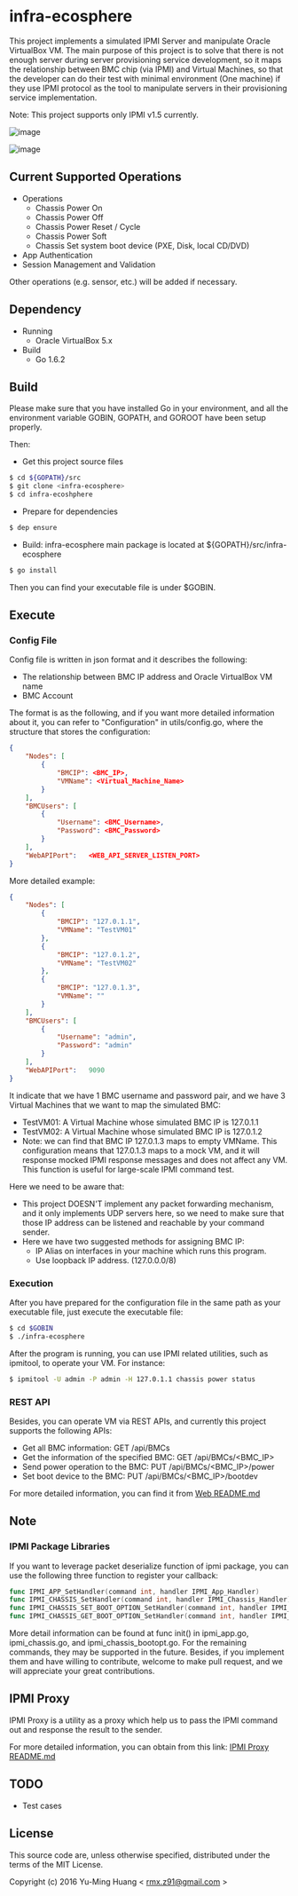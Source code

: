 # infra-ecosphere
This project implements a simulated IPMI Server and manipulate Oracle VirtualBox VM. The main purpose of this project is to solve that there is not enough server during server provisioning service development, so it maps the relationship between BMC chip (via IPMI) and Virtual Machines, so that the developer can do their test with minimal environment (One machine) if they use IPMI protocol as the tool to manipulate servers in their provisioning service implementation.
 
Note: This project supports only IPMI v1.5 currently.

![image](https://raw.githubusercontent.com/rmxymh/sandbox/master/documents/infra-ecosphere/screenshot.png)

![image](https://raw.githubusercontent.com/rmxymh/sandbox/master/documents/infra-ecosphere/maas_with_infra-ecosphere_screenshot.png)


## Current Supported Operations

* Operations
    * Chassis Power On
    * Chassis Power Off
    * Chassis Power Reset / Cycle
    * Chassis Power Soft
    * Chassis Set system boot device (PXE, Disk, local CD/DVD)
* App Authentication
* Session Management and Validation

Other operations (e.g. sensor, etc.) will be added if necessary.

## Dependency
* Running
    * Oracle VirtualBox 5.x
* Build
    * Go 1.6.2
    
## Build
Please make sure that you have installed Go in your environment, and all the environment variable GOBIN, GOPATH, and GOROOT have been setup properly.

Then:

* Get this project source files

```sh
$ cd ${GOPATH}/src
$ git clone <infra-ecosphere>
$ cd infra-ecoshphere
```

* Prepare for dependencies

```sh
$ dep ensure
```

* Build: infra-ecosphere main package is located at ${GOPATH}/src/infra-ecosphere 

```sh
$ go install
```

Then you can find your executable file is under $GOBIN.

## Execute
### Config File
Config file is written in json format and it describes the following:

* The relationship between BMC IP address and Oracle VirtualBox VM name
* BMC Account

The format is as the following, and if you want more detailed information about it, you can refer to "Configuration" in utils/config.go, where the structure that stores the configuration:

```json
{
	"Nodes": [
		{
			"BMCIP": <BMC_IP>,
			"VMName": <Virtual_Machine_Name>
		}
	],
	"BMCUsers": [
		{
			"Username": <BMC_Username>,
			"Password": <BMC_Password>
		}
	],
	"WebAPIPort":   <WEB_API_SERVER_LISTEN_PORT>
}
```

More detailed example:

```json
{
	"Nodes": [
		{
			"BMCIP": "127.0.1.1",
			"VMName": "TestVM01"
		},
		{
			"BMCIP": "127.0.1.2",
			"VMName": "TestVM02"
		},
		{
		    "BMCIP": "127.0.1.3",
		    "VMName": ""
		}
	],
	"BMCUsers": [
		{
			"Username": "admin",
			"Password": "admin"
		}
	],
	"WebAPIPort":   9090
}
```

It indicate that we have 1 BMC username and password pair, and we have 3 Virtual Machines that we want to map the simulated BMC:

* TestVM01: A Virtual Machine whose simulated BMC IP is 127.0.1.1
* TestVM02: A Virtual Machine whose simulated BMC IP is 127.0.1.2
* Note: we can find that BMC IP 127.0.1.3 maps to empty VMName. This configuration means that 127.0.1.3 maps to a mock VM, and it will response mocked IPMI response messages and does not affect any VM. This function is useful for large-scale IPMI command test. 

Here we need to be aware that:

* This project DOESN'T implement any packet forwarding mechanism, and it only implements UDP servers here, so we need to make sure that those IP address can be listened and reachable by your command sender.
* Here we have two suggested methods for assigning BMC IP:
    * IP Alias on interfaces in your machine which runs this program.
    * Use loopback IP address. (127.0.0.0/8)

### Execution

After you have prepared for the configuration file in the same path as your executable file, just execute the executable file:

```sh
$ cd $GOBIN
$ ./infra-ecosphere
```

After the program is running, you can use IPMI related utilities, such as ipmitool, to operate your VM. For instance:

```sh
$ ipmitool -U admin -P admin -H 127.0.1.1 chassis power status
```


### REST API

Besides, you can operate VM via REST APIs, and currently this project supports the following APIs:

* Get all BMC information: GET /api/BMCs
* Get the information of the specified BMC: GET /api/BMCs/<BMC_IP>
* Send power operation to the BMC: PUT /api/BMCs/<BMC_IP>/power
* Set boot device to the BMC: PUT /api/BMCs/<BMC_IP>/bootdev

For more detailed information, you can find it from [Web README.md](https://infra-ecosphere/blob/master/web/README.md)

## Note

### IPMI Package Libraries

If you want to leverage packet deserialize function of ipmi package, you can use the following three function to register your callback:

```go
func IPMI_APP_SetHandler(command int, handler IPMI_App_Handler)
func IPMI_CHASSIS_SetHandler(command int, handler IPMI_Chassis_Handler)
func IPMI_CHASSIS_SET_BOOT_OPTION_SetHandler(command int, handler IPMI_Chassis_BootOpt_Handler)
func IPMI_CHASSIS_GET_BOOT_OPTION_SetHandler(command int, handler IPMI_Chassis_BootOpt_Handler)
```

More detail information can be found at func init() in ipmi_app.go, ipmi_chassis.go, and ipmi_chassis_bootopt.go. For the remaining commands, they may be supported in the future. Besides, if you implement them and have willing to contribute, welcome to make pull request, and we will appreciate your great contributions.

## IPMI Proxy

IPMI Proxy is a utility as a proxy which help us to pass the IPMI command out and response the result to the sender. 

For more detailed information, you can obtain from this link: [IPMI Proxy README.md](https://infra-ecosphere/blob/master/ipmi-proxy/README.md) 


## TODO

* Test cases

## License

This source code are, unless otherwise specified, distributed under the terms of the MIT License.

Copyright (c) 2016 Yu-Ming Huang < rmx.z91@gmail.com >
